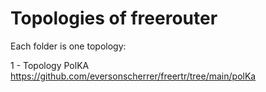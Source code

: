 # Topologies of freerouter

Each folder is one topology:

1 - Topology PolKA https://github.com/eversonscherrer/freertr/tree/main/polKa
